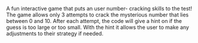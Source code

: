 A fun interactive game that puts an user number- cracking skills to the test!  The game allows only 3 attempts to crack the mysterious number that lies between 0 and 10.  After each attempt, the code will give a hint on if the guess is too large or too small. With the hint it allows the user to make any adjustments to their strategy if needed.

